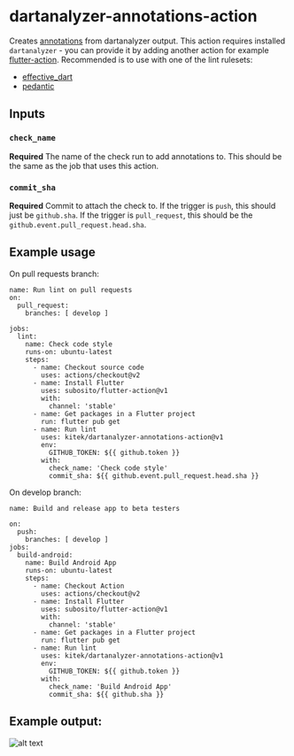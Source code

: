 # dartanalyzer-annotations-action

Creates [annotations](https://developer.github.com/v3/checks/runs/) from dartanalyzer output.
This action requires installed `dartanalyzer` - you can provide it by adding another action for example [flutter-action](https://github.com/subosito/flutter-action).
Recommended is to use with one of the lint rulesets: 
- [effective_dart](https://pub.dev/packages/effective_dart)
- [pedantic](https://pub.dev/packages/pedantic)


## Inputs

### `check_name`

**Required** The name of the check run to add annotations to. This should be the same as the job that uses this action.

### `commit_sha`

**Required** Commit to attach the check to. If the trigger is `push`, this should just be `github.sha`. If the trigger is `pull_request`, this should be the `github.event.pull_request.head.sha`.


## Example usage

On pull requests branch:

```
name: Run lint on pull requests
on:
  pull_request:
    branches: [ develop ]

jobs:
  lint:
    name: Check code style
    runs-on: ubuntu-latest
    steps:
      - name: Checkout source code
        uses: actions/checkout@v2
      - name: Install Flutter
        uses: subosito/flutter-action@v1
        with:
          channel: 'stable'
      - name: Get packages in a Flutter project
        run: flutter pub get
      - name: Run lint
        uses: kitek/dartanalyzer-annotations-action@v1  
        env:
          GITHUB_TOKEN: ${{ github.token }}
        with:
          check_name: 'Check code style'
          commit_sha: ${{ github.event.pull_request.head.sha }}

```

On develop branch:

```
name: Build and release app to beta testers

on:
  push:
    branches: [ develop ]
jobs:
  build-android:
    name: Build Android App
    runs-on: ubuntu-latest
    steps:
      - name: Checkout Action
        uses: actions/checkout@v2
      - name: Install Flutter
        uses: subosito/flutter-action@v1
        with:
          channel: 'stable'
      - name: Get packages in a Flutter project
        run: flutter pub get
      - name: Run lint
        uses: kitek/dartanalyzer-annotations-action@v1  
        env:
          GITHUB_TOKEN: ${{ github.token }}
        with:
          check_name: 'Build Android App'
          commit_sha: ${{ github.sha }}

```

## Example output:

![alt text](https://raw.githubusercontent.com/kitek/dartanalyzer-annotations-action/master/doc-assets/checks.jpg?v=2)


